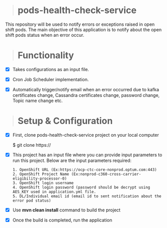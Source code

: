 > # pods-health-check-service

This repository will be used to notify errors or exceptions raised in open shift pods. The main objective of this application is to notify about the open shift pods status when an error occur.


> # Functionality

- [x] Takes configurations as an input file.
- [x] Cron Job Scheduler implementation.
- [x] Automatically trigger/notify email when an error occurred due to kafka certificates change, Cassandra certificates change, password change, Topic name change etc.


> # Setup & Configuration

- [x] First, clone pods-health-check-service project on your local computer

  $ git clone https://


- [x] This project has an input file where you can provide input parameters to run this project. Below are the input parameters required:

      1. OpenShift URL (Ex:https://ocp-ctc-core-nonprod.optum.com:443)
      2. OpenShift Project Name (Ex:nonprod-c360-cross-carrier-eligibility-processor-0)
      3. OpenShift login username
      4. OpenShift login password (password should be decrypt using AES_KEY used in application.yml file.
      5. DL/Individual email id (email id to sent notification about the error pod status)


- [x] Use **mvn clean install** command to build the project

- [x] Once the build is completed, run the application
